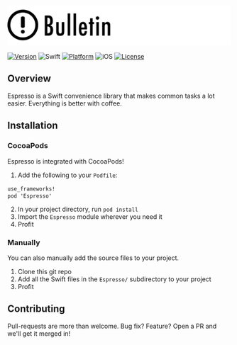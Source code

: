 ![Espresso](Resources/banner.png)

[![Version](https://img.shields.io/cocoapods/v/Espresso.svg?style=flat)](http://cocoapods.org/pods/Espresso)
![Swift](https://img.shields.io/badge/Swift-4.0-orange.svg)
[![Platform](https://img.shields.io/cocoapods/p/Espresso.svg?style=flat)](http://cocoapods.org/pods/Espresso)
![iOS](https://img.shields.io/badge/iOS-10,%2011-blue.svg)
[![License](https://img.shields.io/cocoapods/l/Espresso.svg?style=flat)](http://cocoapods.org/pods/Espresso)

## Overview
Espresso is a Swift convenience library that makes common tasks a lot easier. Everything is better with coffee.

## Installation
### CocoaPods
Espresso is integrated with CocoaPods!

1. Add the following to your `Podfile`:
```
use_frameworks!
pod 'Espresso'
```
2. In your project directory, run `pod install`
3. Import the `Espresso` module wherever you need it
4. Profit

### Manually
You can also manually add the source files to your project.

1. Clone this git repo
2. Add all the Swift files in the `Espresso/` subdirectory to your project
3. Profit

## Contributing

Pull-requests are more than welcome. Bug fix? Feature? Open a PR and we'll get it merged in!
